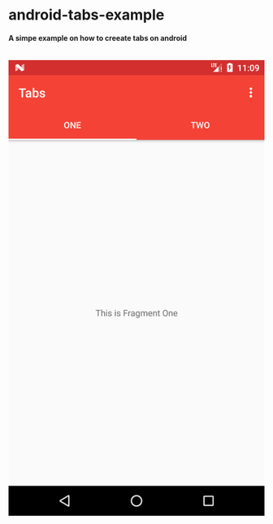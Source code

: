 # android-tabs-example
<h4>A simpe example on how to creeate tabs on android</h4><br />
<img src="tabs.png"><br />
